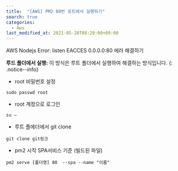 ```yaml
---
title:  "[AWS] PM2 80번 포트에서 실행하기"
search: true
categories: 
  - Aws
last_modified_at: 2021-05-28T08:20:00+09:00
---
```


AWS Nodejs Error: listen EACCES 0.0.0.0:80 에러 해결하기

**루드 폴더에서 실행:** 이 방식은 루트 폴더에서 실행하여 해결하는 방식입니다.
{: .notice--info}

* root 비밀번호 설정

```
sudo passwd root
```

* root 계정으로 로그인

```
su –
```

* 루트 폴에더에서 git clone

```
git clone git링크
```

* pm2 시작 SPA서비스 기준 (빌드된 파일)

```
pm2 serve [폴더명] 80  --spa --name "이름"
```